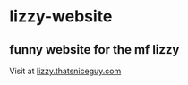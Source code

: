 # lizzy-website
## funny website for the mf lizzy

Visit at [lizzy.thatsniceguy.com](https://lizzy.thatsniceguy.com)